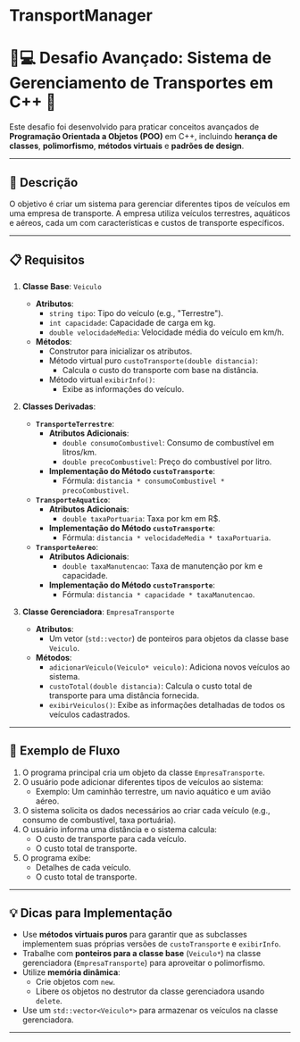 # TransportManager

# 🚚💻 Desafio Avançado: Sistema de Gerenciamento de Transportes em C++ 🚀

Este desafio foi desenvolvido para praticar conceitos avançados de **Programação Orientada a Objetos (POO)** em C++, incluindo **herança de classes**, **polimorfismo**, **métodos virtuais** e **padrões de design**.

---

## 📝 Descrição

O objetivo é criar um sistema para gerenciar diferentes tipos de veículos em uma empresa de transporte. A empresa utiliza veículos terrestres, aquáticos e aéreos, cada um com características e custos de transporte específicos.

---

## 📋 Requisitos

1. **Classe Base**: `Veiculo`
   - **Atributos**:
     - `string tipo`: Tipo do veículo (e.g., "Terrestre").
     - `int capacidade`: Capacidade de carga em kg.
     - `double velocidadeMedia`: Velocidade média do veículo em km/h.
   - **Métodos**:
     - Construtor para inicializar os atributos.
     - Método virtual puro `custoTransporte(double distancia)`:
       - Calcula o custo do transporte com base na distância.
     - Método virtual `exibirInfo()`:
       - Exibe as informações do veículo.

2. **Classes Derivadas**:
   - **`TransporteTerrestre`**:
     - **Atributos Adicionais**:
       - `double consumoCombustivel`: Consumo de combustível em litros/km.
       - `double precoCombustivel`: Preço do combustível por litro.
     - **Implementação do Método `custoTransporte`**:
       - Fórmula: `distancia * consumoCombustivel * precoCombustivel`.
   - **`TransporteAquatico`**:
     - **Atributos Adicionais**:
       - `double taxaPortuaria`: Taxa por km em R$.
     - **Implementação do Método `custoTransporte`**:
       - Fórmula: `distancia * velocidadeMedia * taxaPortuaria`.
   - **`TransporteAereo`**:
     - **Atributos Adicionais**:
       - `double taxaManutencao`: Taxa de manutenção por km e capacidade.
     - **Implementação do Método `custoTransporte`**:
       - Fórmula: `distancia * capacidade * taxaManutencao`.

3. **Classe Gerenciadora**: `EmpresaTransporte`
   - **Atributos**:
     - Um vetor (`std::vector`) de ponteiros para objetos da classe base `Veiculo`.
   - **Métodos**:
     - `adicionarVeiculo(Veiculo* veiculo)`: Adiciona novos veículos ao sistema.
     - `custoTotal(double distancia)`: Calcula o custo total de transporte para uma distância fornecida.
     - `exibirVeiculos()`: Exibe as informações detalhadas de todos os veículos cadastrados.

---

## 🔄 Exemplo de Fluxo

1. O programa principal cria um objeto da classe `EmpresaTransporte`.
2. O usuário pode adicionar diferentes tipos de veículos ao sistema:
   - Exemplo: Um caminhão terrestre, um navio aquático e um avião aéreo.
3. O sistema solicita os dados necessários ao criar cada veículo (e.g., consumo de combustível, taxa portuária).
4. O usuário informa uma distância e o sistema calcula:
   - O custo de transporte para cada veículo.
   - O custo total de transporte.
5. O programa exibe:
   - Detalhes de cada veículo.
   - O custo total de transporte.

---

## 💡 Dicas para Implementação

- Use **métodos virtuais puros** para garantir que as subclasses implementem suas próprias versões de `custoTransporte` e `exibirInfo`.
- Trabalhe com **ponteiros para a classe base** (`Veiculo*`) na classe gerenciadora (`EmpresaTransporte`) para aproveitar o polimorfismo.
- Utilize **memória dinâmica**:
  - Crie objetos com `new`.
  - Libere os objetos no destrutor da classe gerenciadora usando `delete`.
- Use um `std::vector<Veiculo*>` para armazenar os veículos na classe gerenciadora.

---

